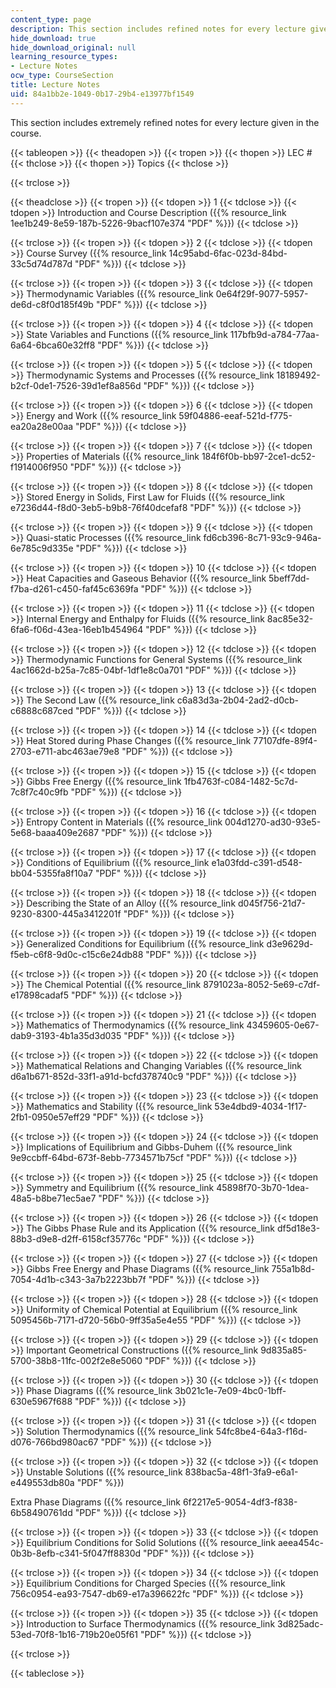 ```yaml
---
content_type: page
description: This section includes refined notes for every lecture given in the course.
hide_download: true
hide_download_original: null
learning_resource_types:
- Lecture Notes
ocw_type: CourseSection
title: Lecture Notes
uid: 84a1bb2e-1049-0b17-29b4-e13977bf1549
---
```


This section includes extremely refined notes for every lecture given in the course.

{{< tableopen >}}
{{< theadopen >}}
{{< tropen >}}
{{< thopen >}}
LEC #
{{< thclose >}}
{{< thopen >}}
Topics
{{< thclose >}}

{{< trclose >}}

{{< theadclose >}}
{{< tropen >}}
{{< tdopen >}}
1
{{< tdclose >}}
{{< tdopen >}}
Introduction and Course Description ({{% resource_link 1ee1b249-8e59-187b-5226-9bacf107e374 "PDF" %}})
{{< tdclose >}}

{{< trclose >}}
{{< tropen >}}
{{< tdopen >}}
2
{{< tdclose >}}
{{< tdopen >}}
Course Survey ({{% resource_link 14c95abd-6fac-023d-84bd-33c5d74d787d "PDF" %}})
{{< tdclose >}}

{{< trclose >}}
{{< tropen >}}
{{< tdopen >}}
3
{{< tdclose >}}
{{< tdopen >}}
Thermodynamic Variables ({{% resource_link 0e64f29f-9077-5957-de6d-c8f0d185f49b "PDF" %}})
{{< tdclose >}}

{{< trclose >}}
{{< tropen >}}
{{< tdopen >}}
4
{{< tdclose >}}
{{< tdopen >}}
State Variables and Functions ({{% resource_link 117bfb9d-a784-77aa-6a64-6bca60e32ff8 "PDF" %}})
{{< tdclose >}}

{{< trclose >}}
{{< tropen >}}
{{< tdopen >}}
5
{{< tdclose >}}
{{< tdopen >}}
Thermodynamic Systems and Processes ({{% resource_link 18189492-b2cf-0de1-7526-39d1ef8a856d "PDF" %}})
{{< tdclose >}}

{{< trclose >}}
{{< tropen >}}
{{< tdopen >}}
6
{{< tdclose >}}
{{< tdopen >}}
Energy and Work ({{% resource_link 59f04886-eeaf-521d-f775-ea20a28e00aa "PDF" %}})
{{< tdclose >}}

{{< trclose >}}
{{< tropen >}}
{{< tdopen >}}
7
{{< tdclose >}}
{{< tdopen >}}
Properties of Materials ({{% resource_link 184f6f0b-bb97-2ce1-dc52-f1914006f950 "PDF" %}})
{{< tdclose >}}

{{< trclose >}}
{{< tropen >}}
{{< tdopen >}}
8
{{< tdclose >}}
{{< tdopen >}}
Stored Energy in Solids, First Law for Fluids ({{% resource_link e7236d44-f8d0-3eb5-b9b8-76f40dcefaf8 "PDF" %}})
{{< tdclose >}}

{{< trclose >}}
{{< tropen >}}
{{< tdopen >}}
9
{{< tdclose >}}
{{< tdopen >}}
Quasi-static Processes ({{% resource_link fd6cb396-8c71-93c9-946a-6e785c9d335e "PDF" %}})
{{< tdclose >}}

{{< trclose >}}
{{< tropen >}}
{{< tdopen >}}
10
{{< tdclose >}}
{{< tdopen >}}
Heat Capacities and Gaseous Behavior ({{% resource_link 5beff7dd-f7ba-d261-c450-faf45c6369fa "PDF" %}})
{{< tdclose >}}

{{< trclose >}}
{{< tropen >}}
{{< tdopen >}}
11
{{< tdclose >}}
{{< tdopen >}}
Internal Energy and Enthalpy for Fluids ({{% resource_link 8ac85e32-6fa6-f06d-43ea-16eb1b454964 "PDF" %}})
{{< tdclose >}}

{{< trclose >}}
{{< tropen >}}
{{< tdopen >}}
12
{{< tdclose >}}
{{< tdopen >}}
Thermodynamic Functions for General Systems ({{% resource_link 4ac1662d-b25a-7c85-04bf-1df1e8c0a701 "PDF" %}})
{{< tdclose >}}

{{< trclose >}}
{{< tropen >}}
{{< tdopen >}}
13
{{< tdclose >}}
{{< tdopen >}}
The Second Law ({{% resource_link c6a83d3a-2b04-2ad2-d0cb-c6888c687ced "PDF" %}})
{{< tdclose >}}

{{< trclose >}}
{{< tropen >}}
{{< tdopen >}}
14
{{< tdclose >}}
{{< tdopen >}}
Heat Stored during Phase Changes ({{% resource_link 77107dfe-89f4-2703-e711-abc463ae79e8 "PDF" %}})
{{< tdclose >}}

{{< trclose >}}
{{< tropen >}}
{{< tdopen >}}
15
{{< tdclose >}}
{{< tdopen >}}
Gibbs Free Energy ({{% resource_link 1fb4763f-c084-1482-5c7d-7c8f7c40c9fb "PDF" %}})
{{< tdclose >}}

{{< trclose >}}
{{< tropen >}}
{{< tdopen >}}
16
{{< tdclose >}}
{{< tdopen >}}
Entropy Content in Materials ({{% resource_link 004d1270-ad30-93e5-5e68-baaa409e2687 "PDF" %}})
{{< tdclose >}}

{{< trclose >}}
{{< tropen >}}
{{< tdopen >}}
17
{{< tdclose >}}
{{< tdopen >}}
Conditions of Equilibrium ({{% resource_link e1a03fdd-c391-d548-bb04-5355fa8f10a7 "PDF" %}})
{{< tdclose >}}

{{< trclose >}}
{{< tropen >}}
{{< tdopen >}}
18
{{< tdclose >}}
{{< tdopen >}}
Describing the State of an Alloy ({{% resource_link d045f756-21d7-9230-8300-445a3412201f "PDF" %}})
{{< tdclose >}}

{{< trclose >}}
{{< tropen >}}
{{< tdopen >}}
19
{{< tdclose >}}
{{< tdopen >}}
Generalized Conditions for Equilibrium ({{% resource_link d3e9629d-f5eb-c6f8-9d0c-c15c6e24db88 "PDF" %}})
{{< tdclose >}}

{{< trclose >}}
{{< tropen >}}
{{< tdopen >}}
20
{{< tdclose >}}
{{< tdopen >}}
The Chemical Potential ({{% resource_link 8791023a-8052-5e69-c7df-e17898cadaf5 "PDF" %}})
{{< tdclose >}}

{{< trclose >}}
{{< tropen >}}
{{< tdopen >}}
21
{{< tdclose >}}
{{< tdopen >}}
Mathematics of Thermodynamics ({{% resource_link 43459605-0e67-dab9-3193-4b1a35d3d035 "PDF" %}})
{{< tdclose >}}

{{< trclose >}}
{{< tropen >}}
{{< tdopen >}}
22
{{< tdclose >}}
{{< tdopen >}}
Mathematical Relations and Changing Variables ({{% resource_link d6a1b671-852d-33f1-a91d-bcfd378740c9 "PDF" %}})
{{< tdclose >}}

{{< trclose >}}
{{< tropen >}}
{{< tdopen >}}
23
{{< tdclose >}}
{{< tdopen >}}
Mathematics and Stability ({{% resource_link 53e4dbd9-4034-1f17-2fb1-0950e57eff29 "PDF" %}})
{{< tdclose >}}

{{< trclose >}}
{{< tropen >}}
{{< tdopen >}}
24
{{< tdclose >}}
{{< tdopen >}}
Implications of Equilibrium and Gibbs-Duhem ({{% resource_link 9e9ccbff-64bd-673f-8ebb-7734571b75cf "PDF" %}})
{{< tdclose >}}

{{< trclose >}}
{{< tropen >}}
{{< tdopen >}}
25
{{< tdclose >}}
{{< tdopen >}}
Symmetry and Equilibrium ({{% resource_link 45898f70-3b70-1dea-48a5-b8be71ec5ae7 "PDF" %}})
{{< tdclose >}}

{{< trclose >}}
{{< tropen >}}
{{< tdopen >}}
26
{{< tdclose >}}
{{< tdopen >}}
The Gibbs Phase Rule and its Application ({{% resource_link df5d18e3-88b3-d9e8-d2ff-6158cf35776c "PDF" %}})
{{< tdclose >}}

{{< trclose >}}
{{< tropen >}}
{{< tdopen >}}
27
{{< tdclose >}}
{{< tdopen >}}
Gibbs Free Energy and Phase Diagrams ({{% resource_link 755a1b8d-7054-4d1b-c343-3a7b2223bb7f "PDF" %}})
{{< tdclose >}}

{{< trclose >}}
{{< tropen >}}
{{< tdopen >}}
28
{{< tdclose >}}
{{< tdopen >}}
Uniformity of Chemical Potential at Equilibrium ({{% resource_link 5095456b-7171-d720-56b0-9ff35a5e4e55 "PDF" %}})
{{< tdclose >}}

{{< trclose >}}
{{< tropen >}}
{{< tdopen >}}
29
{{< tdclose >}}
{{< tdopen >}}
Important Geometrical Constructions ({{% resource_link 9d835a85-5700-38b8-11fc-002f2e8e5060 "PDF" %}})
{{< tdclose >}}

{{< trclose >}}
{{< tropen >}}
{{< tdopen >}}
30
{{< tdclose >}}
{{< tdopen >}}
Phase Diagrams ({{% resource_link 3b021c1e-7e09-4bc0-1bff-630e5967f688 "PDF" %}})
{{< tdclose >}}

{{< trclose >}}
{{< tropen >}}
{{< tdopen >}}
31
{{< tdclose >}}
{{< tdopen >}}
Solution Thermodynamics ({{% resource_link 54fc8be4-64a3-f16d-d076-766bd980ac67 "PDF" %}})
{{< tdclose >}}

{{< trclose >}}
{{< tropen >}}
{{< tdopen >}}
32
{{< tdclose >}}
{{< tdopen >}}
Unstable Solutions ({{% resource_link 838bac5a-48f1-3fa9-e6a1-e449553db80a "PDF" %}})  
  
Extra Phase Diagrams ({{% resource_link 6f2217e5-9054-4df3-f838-6b58490761dd "PDF" %}})
{{< tdclose >}}

{{< trclose >}}
{{< tropen >}}
{{< tdopen >}}
33
{{< tdclose >}}
{{< tdopen >}}
Equilibrium Conditions for Solid Solutions ({{% resource_link aeea454c-0b3b-8efb-c341-5f047ff8830d "PDF" %}})
{{< tdclose >}}

{{< trclose >}}
{{< tropen >}}
{{< tdopen >}}
34
{{< tdclose >}}
{{< tdopen >}}
Equilibrium Conditions for Charged Species ({{% resource_link 756c0954-ea93-7547-db69-e17a396622fc "PDF" %}})
{{< tdclose >}}

{{< trclose >}}
{{< tropen >}}
{{< tdopen >}}
35
{{< tdclose >}}
{{< tdopen >}}
Introduction to Surface Thermodynamics ({{% resource_link 3d825adc-53ed-70f8-1b16-719b20e05f61 "PDF" %}})
{{< tdclose >}}

{{< trclose >}}

{{< tableclose >}}